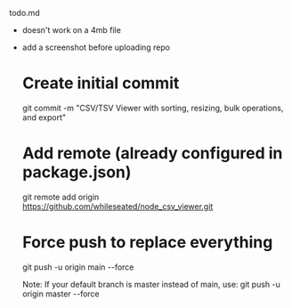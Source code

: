todo.md

- doesn't work on a 4mb file
- add a screenshot before uploading repo

  # Create initial commit
  git commit -m "CSV/TSV Viewer with sorting, resizing, bulk operations, and export"

  # Add remote (already configured in package.json)
  git remote add origin https://github.com/whileseated/node_csv_viewer.git

  # Force push to replace everything
  git push -u origin main --force

  Note: If your default branch is master instead of main, use:
  git push -u origin master --force
